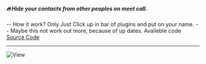 ##### 🔥 Hide your contacts from other peoples on meet call. 
-- How it work? Only Just Click up in bar of plugins and put on your name.
-- Maybe this not work out more, because of up dates. 
Availeble code [Source Code](https://github.com/devnaelson/devnaelson/tree/main/projects/hide-whatsapp/code)

---

![View](https://i.imgur.com/pWKy1hC.jpg)